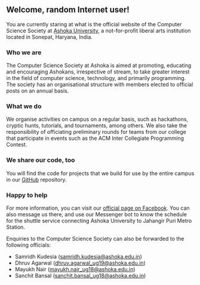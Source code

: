 ## Welcome, random Internet user!

You are currently staring at what is the official website of the Computer Science Society at [Ashoka University](http://ashoka.edu.in), a not-for-profit liberal arts institution located in Sonepat, Haryana, India.

### Who we are

The Computer Science Society at Ashoka is aimed at promoting, educating and encouraging Ashokans, irrespective of stream, to take greater interest in the field of computer science, technology, and primarily programming. The society has an organisational structure with members elected to official posts on an annual basis.

### What we do

We organise activities on campus on a regular basis, such as hackathons, cryptic hunts, tutorials, and tournaments, among others. We also take the responsibility of officiating preliminary rounds for teams from our college that participate in events such as the ACM Inter Collegiate Programming Contest.

### We share our code, too

You will find the code for projects that we build for use by the entire campus in our [GitHub](https://github.com/ashoka-cs) repository.

### Happy to help

For more information, you can visit our [official page on Facebook](https://www.facebook.com/Computer-Science-Society-Ashoka-University-2170575066500830/). You can also message us there, and use our Messenger bot to know the schedule for the shuttle service connecting Ashoka University to Jahangir Puri Metro Station.

Enquiries to the Computer Science Society can also be forwarded to the following officials:

- Samridh Kudesia (samridh.kudesia@ashoka.edu.in)
- Dhruv Agarwal (dhruv.agarwal_ug19@ashoka.edu.in)
- Mayukh Nair (mayukh.nair_ug18@ashoka.edu.in)
- Sanchit Bansal (sanchit.bansal_ug18@ashoka.edu.in)

